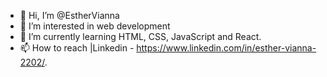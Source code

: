 - 👋 Hi, I’m @EstherVianna
- 👀 I’m interested in web development
- 🌱 I’m currently learning HTML, CSS, JavaScript and React.
- 📫 How to reach |Linkedin - https://www.linkedin.com/in/esther-vianna-2202/.

<!---
EstherVianna/EstherVianna is a ✨ special ✨ repository because its `README.md` (this file) appears on your GitHub profile.
You can click the Preview link to take a look at your changes.
--->
